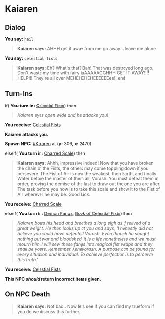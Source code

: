 # Kaiaren

## Dialog

**You say:** `hail`



>**Kaiaren says:** AHHH get it away from me go away .. leave me alone

**You say:** `celestial fists`



>**Kaiaren says:** Eh? What's that? Bah! That was destroyed long ago. Don't waste my time with fairy taAAAAAGGHHH GET IT AWAY!!!! HELP!!! They're all over MEHEHEHEHEEEEEEee!!
end

## Turn-Ins




if( **You turn in:** [Celestial Fists](/item/1683)) then 


>*Kaiaren eyes open wide and he attacks you!*


 **You receive:**  [Celestial Fists](/item/1683) 


**Kaiaren attacks you.**


**Spawn NPC:**  [\#Kaiaren](/npc/95040) at (**y:** 306, **x:** 2470)

elseif( **You turn in:** [Charred Scale](/item/1684)) then 


>**Kaiaren says:** Ahhh, impressive indeed! Now that you have broken the chain of the Fists, the others may come toppling down if you persevere. The Fist of Air is now the weakest, then Earth, and finally Water before the master of them all, Vorash. You must defeat them in order, proving the demise of the last to draw out the one you are after. The task before you now is to take this scale and show it to the Fist of Air wherever he may be. Good luck.


 **You receive:**  [Charred Scale](/item/1684) 

elseif( **You turn in:** [Demon Fangs](/item/1688), [Book of Celestial Fists](/item/1689)) then 


>*Kaiaren bows his head and breathes a long sigh as if relived of a great weight. He then looks up at you and says, 'I honestly did not believe you could have defeated Vorash. Even though he sought nothing but war and bloodshed, it is a life nonetheless and we must mourn him. I will sew these fangs into magical fist wraps and they shall be yours. Remember Xenevorash. A purpose can be found for every situation and individual. To achieve perfection is to perceive this truth.'*


 **You receive:**  [Celestial Fists](/item/10652) 

**This NPC *should* return incorrect items given.**

## On NPC Death

>**Kaiaren says:** Not bad.. Now lets see if you can find my trueform if you do we discuss this further.




